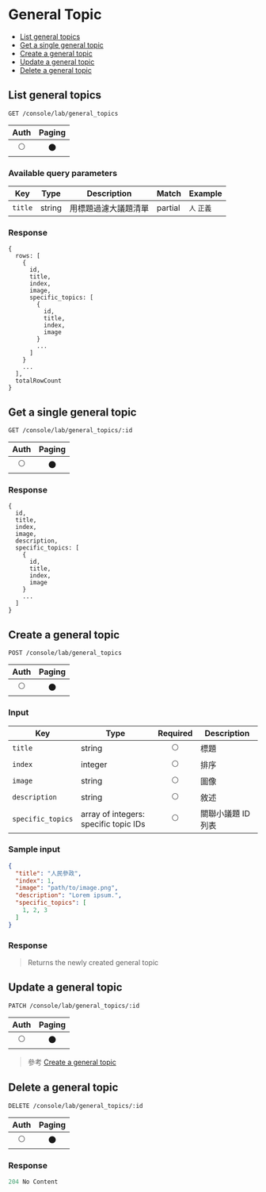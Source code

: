 # General Topic

- [List general topics](#list-general-topics)
- [Get a single general topic](#get-a-single-general-topic)
- [Create a general topic](#create-a-general-topic)
- [Update a general topic](#update-a-general-topic)
- [Delete a general topic](#delete-a-general-topic)

## List general topics
```
GET /console/lab/general_topics
```

| Auth | Paging |
| :---: | :---: |
| 🌕 | 🌑 |

### Available query parameters

| Key | Type | Description | Match | Example |
| --- | --- | --- | --- | --- |
| `title` | string | 用標題過濾大議題清單 | partial | `人` `正義` |

### Response
```
{
  rows: [
    {
      id,
      title,
      index,
      image,
      specific_topics: [
        {
          id,
          title,
          index,
          image
        }
        ...
      ]
    }
    ...
  ],
  totalRowCount
}
```

## Get a single general topic
```
GET /console/lab/general_topics/:id
```

| Auth | Paging |
| :---: | :---: |
| 🌕 | 🌑 |

### Response
```
{
  id,
  title,
  index,
  image,
  description,
  specific_topics: [
    {
      id,
      title,
      index,
      image
    }
    ...
  ]
}
```

## Create a general topic
```
POST /console/lab/general_topics
```

| Auth | Paging |
| :---: | :---: |
| 🌕 | 🌑 |

### Input

| Key | Type | Required | Description |
| --- | --- | :---: | --- |
| `title` | string | 🌕 | 標題 |
| `index` | integer | 🌕 | 排序 |
| `image` | string | 🌕 | 圖像 |
| `description` | string | 🌕 | 敘述 |
| `specific_topics` | array of integers: specific topic IDs | 🌕 | 關聯小議題 ID 列表 |


### Sample input
```json
{
  "title": "人民參政",
  "index": 1,
  "image": "path/to/image.png",
  "description": "Lorem ipsum.",
  "specific_topics": [
    1, 2, 3
  ]
}
```

### Response
> Returns the newly created general topic

## Update a general topic
```
PATCH /console/lab/general_topics/:id
```

| Auth | Paging |
| :---: | :---: |
| 🌕 | 🌑 |

> 參考 [Create a general topic](#create-a-general-topic)

## Delete a general topic
```
DELETE /console/lab/general_topics/:id
```

| Auth | Paging |
| :---: | :---: |
| 🌕 | 🌑 |

### Response
```javascript
204 No Content
```
